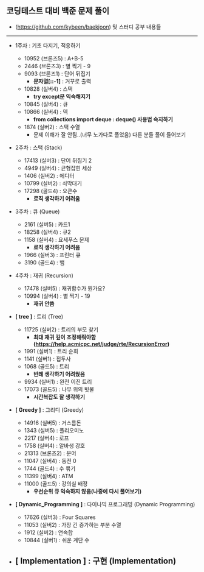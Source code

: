 ## 코딩테스트 대비 백준 문제 풀이
- (https://github.com/kybeen/baekjoon) 및 스터디 공부 내용들
----

- 1주차 : 기초 다지기, 적응하기
  - 10952   (브론즈5)   : A+B-5
  - 2446    (브론즈3)   : 별 찍기 - 9
  - 9093    (브론즈1)   : 단어 뒤집기
    - **문자열[::-1]** : 거꾸로 출력
  - 10828   (실버4)     : 스택
    - **try except문 익숙해지기**
  - 10845   (실버4)     : 큐
  - 10866   (실버4)     : 덱
    - **from collections import deque : deque() 사용법 숙지하기**
  - 1874    (실버2)     : 스택 수열
    - 문제 이해가 잘 안됨..(너무 노가다로 풀었음) 다른 분들 풀이 들어보기

- 2주차 : 스택 (Stack)
  - 17413   (실버3)     : 단어 뒤집기 2
  - 4949    (실버4)     : 균형잡힌 세상
  - 1406    (실버2)     : 에디터
  - 10799   (실버2)     : 쇠막대기
  - 17298   (골드4)     : 오큰수
    - **로직 생각하기 어려움**

- 3주차 : 큐 (Queue)
  - 2161    (실버5)     : 카드1
  - 18258   (실버4)     : 큐2
  - 1158    (실버4)     : 요세푸스 문제
    - **로직 생각하기 어려움**
  - 1966    (실버3)     : 프린터 큐
  - 3190    (골드4)     : 뱀

- 4주차 : 재귀 (Recursion)
  - 17478   (실버5)     : 재귀함수가 뭔가요?
  - 10994   (실버4)     : 별 찍기 - 19
    - **재귀 안씀**

- **[ tree ]** : 트리 (Tree)
  - 11725   (실버2)     : 트리의 부모 찾기
    - **최대 재귀 깊이 조정해줘야함 (https://help.acmicpc.net/judge/rte/RecursionError)**
  - 1991    (실버1)     : 트리 순회
  - 1141    (실버1)     : 접두사
  - 1068    (골드5)     : 트리
    - **반례 생각하기 어려웠음**
  - 9934    (실버1)     : 완전 이진 트리
  - 17073   (골드5)     : 나무 위의 빗물
    - **시간복잡도 잘 생각하기**

- **[ Greedy ]** : 그리디 (Greedy)
  - 14916   (실버5)     : 거스름돈
  - 1343    (실버5)     : 폴리오미노
  - 2217    (실버4)     : 로프
  - 1758    (실버4)     : 알바생 강호
  - 21313   (브론즈2)    : 문어
  - 11047   (실버4)     : 동전 0
  - 1744    (골드4)     : 수 묶기
  - 11399   (실버4)     : ATM
  - 11000   (골드5)     : 강의실 배정
    - **우선순위 큐 익숙하지 않음(나중에 다시 풀어보기)**

- **[ Dynamic_Programming ]** : 다이나믹 프로그래밍 (Dynamic Programming)
  - 17626   (실버3)     : Four Squares
  - 11053   (실버2)     : 가장 긴 증가하는 부분 수열
  - 1912    (실버2)     : 연속합
  - 10844   (실버1)     : 쉬운 계단 수

- **[ Implementation ]** : 구현 (Implementation)
  - 